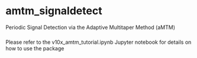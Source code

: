 # amtm_signaldetect
Periodic Signal Detection via the Adaptive Multitaper Method (aMTM)
###
Please refer to the v10x_amtm_tutorial.ipynb Jupyter notebook for details on how to use the package
